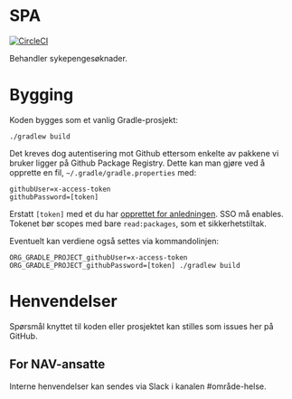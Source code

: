 SPA
===================

[![CircleCI](https://circleci.com/gh/navikt/helse-spa.svg?style=svg)](https://circleci.com/gh/navikt/helse-spa)

Behandler sykepengesøknader.

# Bygging

Koden bygges som et vanlig Gradle-prosjekt:

```
./gradlew build
```

Det kreves dog autentisering mot Github ettersom enkelte av pakkene vi bruker ligger på Github Package Registry.
Dette kan man gjøre ved å opprette en fil, `~/.gradle/gradle.properties` med:

```
githubUser=x-access-token
githubPassword=[token]
```

Erstatt `[token]` med et du har [opprettet for anledningen](https://github.com/settings/tokens). SSO må enables.
Tokenet bør scopes med bare `read:packages`, som et sikkerhetstiltak.

Eventuelt kan verdiene også settes via kommandolinjen:

```
ORG_GRADLE_PROJECT_githubUser=x-access-token ORG_GRADLE_PROJECT_githubPassword=[token] ./gradlew build
```

# Henvendelser

Spørsmål knyttet til koden eller prosjektet kan stilles som issues her på GitHub.

## For NAV-ansatte

Interne henvendelser kan sendes via Slack i kanalen #område-helse.
